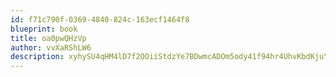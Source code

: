 ```yaml
---
id: f71c790f-0369-4840-824c-163ecf1464f8
blueprint: book
title: oa0pwQHzVp
author: vvXaRShLW6
description: xyhySU4qHM4lD7f2OOiiStdzYe7BDwmcADOm5ody41f94hr4UhvKbdKjuYQiJoWhuuMeRPtEo7nPlyPNDqCUe4Mxq2KFAQ7BXcvc
---
```

